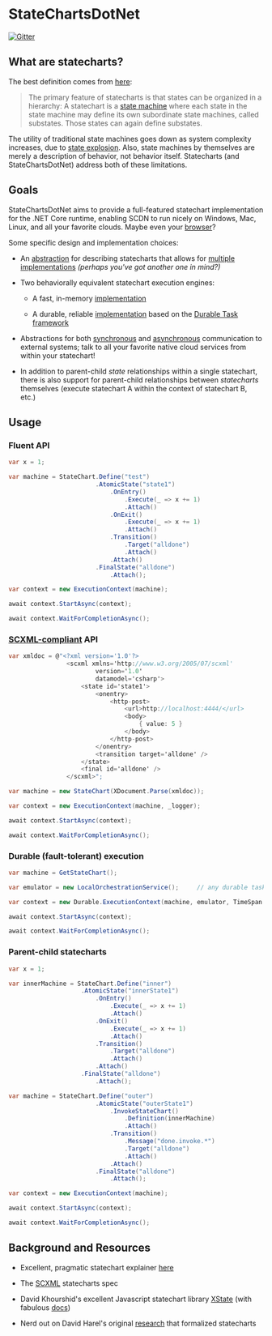 # StateChartsDotNet

[![Gitter](https://badges.gitter.im/StateChartsDotNet/community.svg)](https://gitter.im/StateChartsDotNet/community?utm_source=badge&utm_medium=badge&utm_campaign=pr-badge)

## What are statecharts?

The best definition comes from [here](https://statecharts.github.io/what-is-a-statechart.html):

> The primary feature of statecharts is that states can be organized in a hierarchy:  A statechart is a [state machine](https://statecharts.github.io/what-is-a-state-machine.html) where each state in the state machine may define its own subordinate state machines, called substates.  Those states can again define substates.

The utility of traditional state machines goes down as system complexity increases, due to [state explosion](https://statecharts.github.io/state-machine-state-explosion.html). Also, state machines by themselves are merely a description of behavior, not behavior itself. Statecharts (and StateChartsDotNet) address both of these limitations.

## Goals

StateChartsDotNet aims to provide a full-featured statechart implementation for the .NET Core runtime, enabling SCDN to run nicely on Windows, Mac, Linux, and all your favorite clouds. Maybe even your [browser](https://dotnet.microsoft.com/apps/aspnet/web-apps/blazor)?

Some specific design and implementation choices:

- An [abstraction](./Common/Model) for describing statecharts that allows for [multiple](./Metadata.Xml) [implementations](./Metadata.Fluent) _(perhaps you've got another one in mind?)_

- Two behaviorally equivalent statechart execution engines:

  - A fast, in-memory [implementation](./Engine)

  - A durable, reliable [implementation](./DurableEngine) based on the [Durable Task framework](https://github.com/Azure/durabletask)

- Abstractions for both [synchronous](./Common/Model/Execution/IQueryMetadata.cs) and [asynchronous](./Common/Model/Execution/ISendMessageMetadata.cs) communication to external systems; talk to all your favorite native cloud services from within your statechart!

- In addition to parent-child _state_ relationships within a single statechart, there is also support for parent-child relationships between _statecharts_ themselves (execute statechart A within the context of statechart B, etc.)

## Usage

### Fluent API

```csharp
var x = 1;

var machine = StateChart.Define("test")
                        .AtomicState("state1")
                            .OnEntry()
                                .Execute(_ => x += 1)
                                .Attach()
                            .OnExit()
                                .Execute(_ => x += 1)
                                .Attach()
                            .Transition()
                                .Target("alldone")
                                .Attach()
                            .Attach()
                        .FinalState("alldone")
                            .Attach();

var context = new ExecutionContext(machine);

await context.StartAsync(context);

await context.WaitForCompletionAsync();
```

### [SCXML-compliant](https://www.w3.org/TR/scxml/) API

```csharp
var xmldoc = @"<?xml version='1.0'?>
                <scxml xmlns='http://www.w3.org/2005/07/scxml'
                        version='1.0'
                        datamodel='csharp'>
                    <state id='state1'>
                        <onentry>
                            <http-post>
                                <url>http://localhost:4444/</url>
                                <body>
                                    { value: 5 }
                                </body>
                            </http-post>
                        </onentry>
                        <transition target='alldone' />
                    </state>
                    <final id='alldone' />
                </scxml>";

var machine = new StateChart(XDocument.Parse(xmldoc));

var context = new ExecutionContext(machine, _logger);

await context.StartAsync(context);

await context.WaitForCompletionAsync();
```

### Durable (fault-tolerant) execution

```csharp
var machine = GetStateChart();

var emulator = new LocalOrchestrationService();     // any durable task orchestration service

var context = new Durable.ExecutionContext(machine, emulator, TimeSpan.FromMinutes(1));

await context.StartAsync(context);

await context.WaitForCompletionAsync();
```

### Parent-child statecharts

```csharp
var x = 1;

var innerMachine = StateChart.Define("inner")
                    .AtomicState("innerState1")
                        .OnEntry()
                            .Execute(_ => x += 1)
                            .Attach()
                        .OnExit()
                            .Execute(_ => x += 1)
                            .Attach()
                        .Transition()
                            .Target("alldone")
                            .Attach()
                        .Attach()
                    .FinalState("alldone")
                        .Attach();

var machine = StateChart.Define("outer")
                        .AtomicState("outerState1")
                            .InvokeStateChart()
                                .Definition(innerMachine)
                                .Attach()
                            .Transition()
                                .Message("done.invoke.*")
                                .Target("alldone")
                                .Attach()
                            .Attach()
                        .FinalState("alldone")
                            .Attach();

var context = new ExecutionContext(machine);

await context.StartAsync(context);

await context.WaitForCompletionAsync();
```

## Background and Resources

- Excellent, pragmatic statechart explainer [here](https://statecharts.github.io/)

- The [SCXML](https://www.w3.org/TR/scxml/) statecharts spec

- David Khourshid's excellent Javascript statechart library [XState](https://github.com/davidkpiano/xstate) (with fabulous [docs](https://xstate.js.org/docs/))

- Nerd out on David Harel's original [research](https://www.sciencedirect.com/science/article/pii/0167642387900359/pdf) that formalized statecharts
